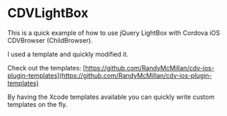 CDVLightBox
===========

This is a quick example of how to use jQuery LightBox with Cordova iOS CDVBrowser (ChildBrowser).

I used a template and quickly modified it. 


Check out the templates:
[https://github.com/RandyMcMillan/cdv-ios-plugin-templates](https://github.com/RandyMcMillan/cdv-ios-plugin-templates)

By having the Xcode templates available you can quickly write custom templates on the fly.
